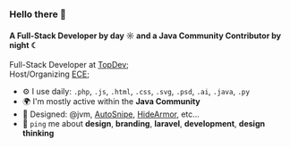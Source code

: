 ### Hello there 👋

#### A Full-Stack Developer by day ☼ and a Java Community Contributor by night ☾

Full-Stack Developer at [TopDev](https://topdev.vn?ref=github-blwsy);<br>
Host/Organizing [ECE](https://ece-block.com/?ref=github-blwsy);<br>

- ⚙️ I use daily: `.php`, `.js`, `.html`, `.css`, `.svg`, `.psd`, `.ai`, `.java`, `.py`
- 🌍 I'm mostly active within the **Java Community**
- 💅 Designed: @jvm, [AutoSnipe](https://github.com/blwsy/auto-snipe-bot), [HideArmor](https://github.com/blwsy/armor-hider), etc…
- 💬 `ping` me about **design**, **branding**, **laravel**, **development**, **design thinking**

